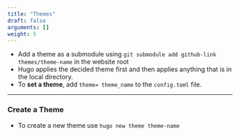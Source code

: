 ```yaml
---
title: "Themes"
draft: false
arguments: []
weight: 5
---
```


-   Add a theme as a submodule using `git submodule add github-link themes/theme-name` in the website root
-   Hugo applies the decided theme first and then applies anything that is in the local directory.
-   To **set a theme**, add `theme= theme_name` to the `config.toml` file.

* * *

### Create a Theme

-   To create a new theme use `hugo new theme theme-name`
